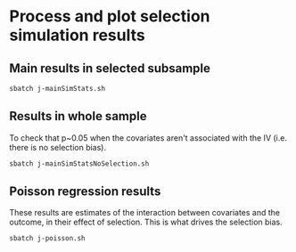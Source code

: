 
# Process and plot selection simulation results



## Main results in selected subsample

```bash
sbatch j-mainSimStats.sh
```


## Results in whole sample

To check that p~0.05 when the covariates aren't associated with the IV (i.e. there is no selection bias).

```bash
sbatch j-mainSimStatsNoSelection.sh
```






## Poisson regression results

These results are estimates of the interaction between covariates and the outcome, in their effect of selection.
This is what drives the selection bias.

```bash
sbatch j-poisson.sh
```

